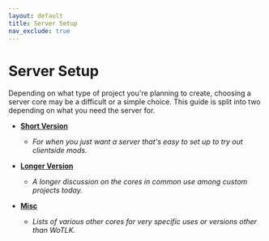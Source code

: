 ```yaml
---
layout: default
title: Server Setup
nav_exclude: true
---
```


# Server Setup

Depending on what type of project you're planning to create, choosing a server core may be a difficult or a simple choice. This guide is split into two depending on what you need the server for.

- [**Short Version**](./core_short)
    - _For when you just want a server that's easy to set up to try out clientside mods._

- [**Longer Version**](./core_long)
    - _A longer discussion on the cores in common use among custom projects today._

- [**Misc**](./core_other)
    - _Lists of various other cores for very specific uses or versions other than WoTLK._